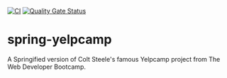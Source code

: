 [![CI](https://github.com/codeghoul/spring-yelpcamp/actions/workflows/ci.yml/badge.svg)](https://github.com/codeghoul/spring-yelpcamp/actions/workflows/ci.yml)
[![Quality Gate Status](https://sonarcloud.io/api/project_badges/measure?project=codeghoul_spring-yelpcamp&metric=alert_status)](https://sonarcloud.io/dashboard?id=codeghoul_spring-yelpcamp)

# spring-yelpcamp
A Springified version of Colt Steele's famous Yelpcamp project from The Web Developer Bootcamp.
